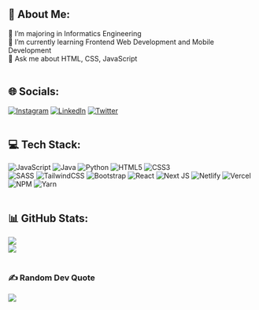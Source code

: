 ## 💫 About Me:
🔭 I’m majoring in Informatics Engineering<br>🌱 I’m currently learning Frontend Web Development and Mobile Development<br>💬 Ask me about HTML, CSS, JavaScript
<br/><br/>
## 🌐 Socials:
[![Instagram](https://img.shields.io/badge/Instagram-%23E4405F.svg?logo=Instagram&logoColor=white)](https://instagram.com/_leonnntrg) [![LinkedIn](https://img.shields.io/badge/LinkedIn-%230077B5.svg?logo=linkedin&logoColor=white)](https://linkedin.com/in/leonardtarigan) [![Twitter](https://img.shields.io/badge/Twitter-%231DA1F2.svg?logo=Twitter&logoColor=white)](https://twitter.com/_leonnntrg) 
<br/><br/>
## 💻 Tech Stack:
![JavaScript](https://img.shields.io/badge/javascript-%23323330.svg?style=flat&logo=javascript&logoColor=%23F7DF1E)
![Java](https://img.shields.io/badge/java-%23ED8B00.svg?style=flat&logo=java&logoColor=white)
![Python](https://img.shields.io/badge/python-3670A0?style=flat&logo=python&logoColor=ffdd54)
![HTML5](https://img.shields.io/badge/html5-%23E34F26.svg?style=flat&logo=html5&logoColor=white)
![CSS3](https://img.shields.io/badge/css3-%231572B6.svg?style=flat&logo=css3&logoColor=white)  
![SASS](https://img.shields.io/badge/SASS-hotpink.svg?style=flat&logo=SASS&logoColor=white)
![TailwindCSS](https://img.shields.io/badge/tailwindcss-%2338B2AC.svg?style=flat&logo=tailwind-css&logoColor=white)
![Bootstrap](https://img.shields.io/badge/bootstrap-%23563D7C.svg?style=flat&logo=bootstrap&logoColor=white)
![React](https://img.shields.io/badge/react-%2320232a.svg?style=flat&logo=react&logoColor=%2361DAFB)
![Next JS](https://img.shields.io/badge/Next-black?style=flat&logo=next.js&logoColor=white)
![Netlify](https://img.shields.io/badge/netlify-%23000000.svg?style=flat&logo=netlify&logoColor=#00C7B7) 
![Vercel](https://img.shields.io/badge/vercel-%23000000.svg?style=flat&logo=vercel&logoColor=white)      
![NPM](https://img.shields.io/badge/NPM-%23000000.svg?style=flat&logo=npm&logoColor=white)
![Yarn](https://img.shields.io/badge/yarn-%232C8EBB.svg?style=flat&logo=yarn&logoColor=white) 
<br/><br/>
## 📊 GitHub Stats:
![](https://github-readme-streak-stats.herokuapp.com/?user=LeonardTarigan&theme=radical&hide_border=true)<br/>
![](https://github-readme-stats.vercel.app/api/top-langs/?username=LeonardTarigan&theme=radical&hide_border=true&include_all_commits=false&count_private=false&layout=compact)
<br/><br/>
### ✍️ Random Dev Quote
![](https://quotes-github-readme.vercel.app/api?type=horizontal&theme=radical)
